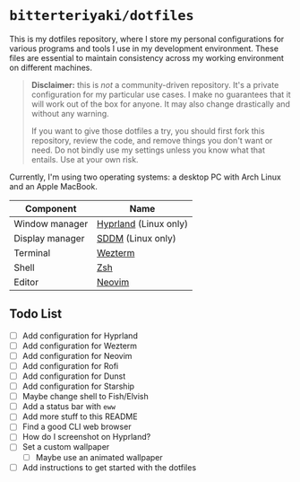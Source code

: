 # `bitterteriyaki/dotfiles`

This is my dotfiles repository, where I store my personal configurations for
various programs and tools I use in my development environment. These files are
essential to maintain consistency across my working environment on different
machines.

> **Disclaimer:** this is *not* a community-driven repository. It's a private
> configuration for my particular use cases. I make no guarantees that it will
> work out of the box for anyone. It may also change drastically and without
> any warning.
>
> If you want to give those dotfiles a try, you should first fork this
> repository, review the code, and remove things you don't want or need. Do not
> bindly use my settings unless you know what that entails. Use at your own
> risk.

Currently, I'm using two operating systems: a desktop PC with Arch Linux and an
Apple MacBook.

| Component           | Name                                                        |
| ------------------- | ----------------------------------------------------------- |
| Window manager      | [Hyprland](https://github.com/hyprwm/Hyprland) (Linux only) |
| Display manager     | [SDDM](https://github.com/sddm/sddm) (Linux only)           |
| Terminal            | [Wezterm](https://github.com/wez/wezterm)                   |
| Shell               | [Zsh](https://github.com/zsh-users/zsh)                     |
| Editor              | [Neovim](https://github.com/neovim/neovim)                  |

## Todo List

- [ ] Add configuration for Hyprland
- [ ] Add configuration for Wezterm
- [ ] Add configuration for Neovim
- [ ] Add configuration for Rofi
- [ ] Add configuration for Dunst
- [ ] Add configuration for Starship
- [ ] Maybe change shell to Fish/Elvish
- [ ] Add a status bar with `eww`
- [ ] Add more stuff to this README
- [ ] Find a good CLI web browser
- [ ] How do I screenshot on Hyprland?
- [ ] Set a custom wallpaper
  - [ ] Maybe use an animated wallpaper
- [ ] Add instructions to get started with the dotfiles
